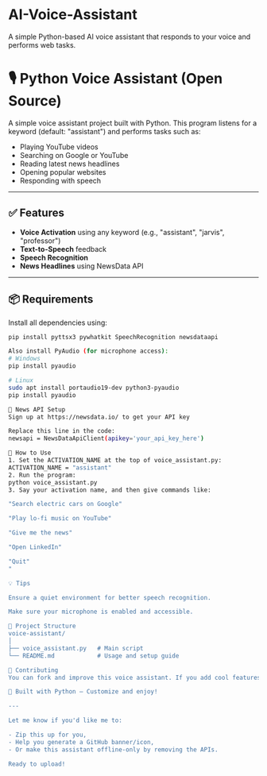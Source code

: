 # AI-Voice-Assistant
A simple Python-based AI voice assistant that responds to your voice and performs web tasks.
# 🎙️ Python Voice Assistant (Open Source)

A simple voice assistant project built with Python. This program listens for a keyword (default: "assistant") and performs tasks such as:

- Playing YouTube videos
- Searching on Google or YouTube
- Reading latest news headlines
- Opening popular websites
- Responding with speech

---

## ✅ Features

- **Voice Activation** using any keyword (e.g., "assistant", "jarvis", "professor")
- **Text-to-Speech** feedback
- **Speech Recognition**
- **News Headlines** using NewsData API

---

## 📦 Requirements

Install all dependencies using:

```bash
pip install pyttsx3 pywhatkit SpeechRecognition newsdataapi

Also install PyAudio (for microphone access):
# Windows
pip install pyaudio

# Linux
sudo apt install portaudio19-dev python3-pyaudio
pip install pyaudio

🔐 News API Setup
Sign up at https://newsdata.io/ to get your API key

Replace this line in the code:
newsapi = NewsDataApiClient(apikey='your_api_key_here')

🚀 How to Use
1. Set the ACTIVATION_NAME at the top of voice_assistant.py:
ACTIVATION_NAME = "assistant"
2. Run the program:
python voice_assistant.py
3. Say your activation name, and then give commands like:

"Search electric cars on Google"

"Play lo-fi music on YouTube"

"Give me the news"

"Open LinkedIn"

"Quit"
"

💡 Tips

Ensure a quiet environment for better speech recognition.

Make sure your microphone is enabled and accessible.

📁 Project Structure
voice-assistant/
│
├── voice_assistant.py   # Main script
└── README.md            # Usage and setup guide

🤝 Contributing
You can fork and improve this voice assistant. If you add cool features like weather, reminders, or smart home controls, share them via Pull Requests!

🧠 Built with Python — Customize and enjoy!

---

Let me know if you'd like me to:

- Zip this up for you,
- Help you generate a GitHub banner/icon,
- Or make this assistant offline-only by removing the APIs.

Ready to upload!



